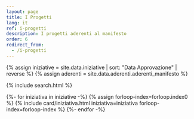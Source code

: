 ```yaml
---
layout: page
title: I Progetti
lang: it
ref: i-progetti
description: I progetti aderenti al manifesto
order: 6
redirect_from:
  - /i-progetti
---
```


{% assign iniziative = site.data.iniziative | sort: "Data Approvazione" | reverse %}
{% assign aderenti = site.data.aderenti.aderenti_manifesto %}

{% include search.html %}

<div class="iniziative-aderenti container mt-4 mb-4">
  <div class="row">
    <div class="col-12">
      <div id="grid" class="row container-iniziative">
        {%- for iniziativa in iniziative  -%}
        {% assign forloop-index=forloop.index0 %}
        {% include card/iniziativa.html iniziativa=iniziativa forloop-index=forloop-index %}
        {%- endfor -%}
      </div>
    </div>
  </div>
</div>

<script>
document.addEventListener('DOMContentLoaded', () => {
    window.iniziative = new Iniziative(document.getElementById('grid'));
});
</script>
